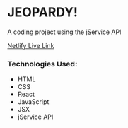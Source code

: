 # JEOPARDY!
A coding project using the jService API

[Netlify Live Link](https://splendid-kheer-e2914f.netlify.app/)

### Technologies Used:
- HTML
- CSS
- React
- JavaScript
- JSX
- jService API